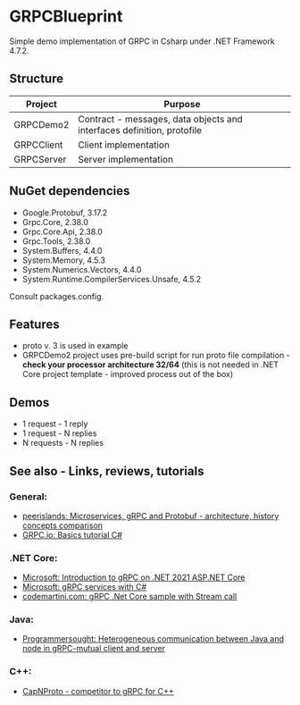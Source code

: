 # GRPCBlueprint

Simple demo implementation of GRPC in Csharp under .NET Framework 4.7.2.

## Structure

| Project | Purpose |
| --- | --- |
| GRPCDemo2 | Contract - messages, data objects and interfaces definition, protofile |
| GRPCClient | Client implementation |
| GRPCServer | Server implementation |

## NuGet dependencies

- Google.Protobuf, 3.17.2
- Grpc.Core, 2.38.0
- Grpc.Core.Api, 2.38.0
- Grpc.Tools, 2.38.0
- System.Buffers, 4.4.0
- System.Memory, 4.5.3
- System.Numerics.Vectors, 4.4.0
- System.Runtime.CompilerServices.Unsafe, 4.5.2

Consult packages.config.

## Features

- proto v. 3 is used in example
- GRPCDemo2 project uses pre-build script for run proto file compilation - **check your processor architecture 32/64** (this is not needed in .NET Core project template - improved process out of the box)

## Demos

- 1 request - 1 reply
- 1 request - N replies
- N requests - N replies

## See also - Links, reviews, tutorials

### General:
- [peerislands: Microservices, gRPC and Protobuf - architecture, history concepts comparison][peerislands1]
- [GRPC.io: Basics tutorial C#][GRPCIO1]

### .NET Core:

- [Microsoft: Introduction to gRPC on .NET 2021 ASP.NET Core][MSGRPC-2021]
- [Microsoft: gRPC services with C#][MSGRPC-2020]
- [codemartini.com: gRPC .Net Core sample with Stream call][CodeMartini1]

### Java:
- [Programmersought: Heterogeneous communication between Java and node in gRPC-mutual client and server][PSought1]

### C++:

- [CapNProto - competitor to gRPC for C++][CapNProto]

[peerislands1]: https://www.peerislands.io/microservices-grpc-and-protobuf/ "cc"
[MSGRPC-2021]: https://docs.microsoft.com/cs-cz/aspnet/core/grpc/?view=aspnetcore-5.0 "Microsoft: Introduction to gRPC on .NET 2021 ASP.NET Core"
[MSGRPC-2020]: https://docs.microsoft.com/en-us/aspnet/core/grpc/basics?view=aspnetcore-5.0 "Microsoft: gRPC services with C#"
[PSought1]: https://www.programmersought.com/article/92437350363/ "Programmersought: Heterogeneous communication between Java and node in gRPC-mutual client and server"
[GRPCIO1]: https://grpc.io/docs/languages/csharp/basics/ "GRPC.io: Basics tutorial C#"
[CodeMartini1]: https://www.codemartini.com/grpc-net-core-sample-with-stream-call/ "CodeMartini1"
[CapNProto]: https://capnproto.org/rpc.html "CapNProto"
